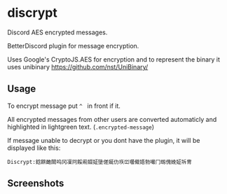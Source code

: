 # discrypt
Discord AES encrypted messages.

BetterDiscord plugin for message encryption. 

Uses Google's CryptoJS.AES for encryption and to represent the binary it uses unibinary https://github.com/nst/UniBinary/



## Usage
To encrypt message put ``^ `` in front if it.

All encrypted messages from other users are converted automaticly and highlighted in lightgreen text. (``.encrypted-message``)

If message unable to decrypt or you dont have the plugin, it will be displayed like this:

``Discrypt:鋡餴靤闟呜冈凜冋餒萷娺姃墬傞娫仂垁峃壜傤娪勃嘬冂刼傀娩姃坼冑``

## Screenshots
